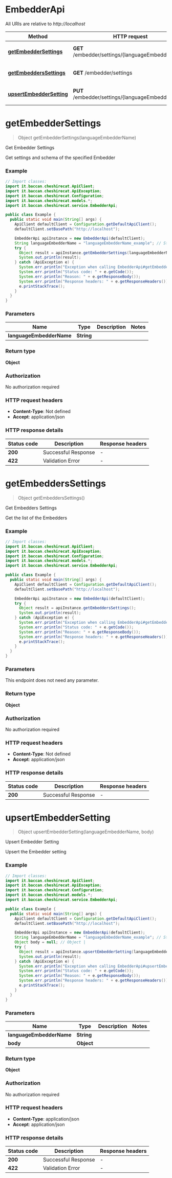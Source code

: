 # EmbedderApi

All URIs are relative to *http://localhost*

| Method | HTTP request | Description |
|------------- | ------------- | -------------|
| [**getEmbedderSettings**](EmbedderApi.md#getEmbedderSettings) | **GET** /embedder/settings/{languageEmbedderName} | Get Embedder Settings |
| [**getEmbeddersSettings**](EmbedderApi.md#getEmbeddersSettings) | **GET** /embedder/settings | Get Embedders Settings |
| [**upsertEmbedderSetting**](EmbedderApi.md#upsertEmbedderSetting) | **PUT** /embedder/settings/{languageEmbedderName} | Upsert Embedder Setting |


<a id="getEmbedderSettings"></a>
# **getEmbedderSettings**
> Object getEmbedderSettings(languageEmbedderName)

Get Embedder Settings

Get settings and schema of the specified Embedder

### Example
```java
// Import classes:
import it.baccan.cheshirecat.ApiClient;
import it.baccan.cheshirecat.ApiException;
import it.baccan.cheshirecat.Configuration;
import it.baccan.cheshirecat.models.*;
import it.baccan.cheshirecat.service.EmbedderApi;

public class Example {
  public static void main(String[] args) {
    ApiClient defaultClient = Configuration.getDefaultApiClient();
    defaultClient.setBasePath("http://localhost");

    EmbedderApi apiInstance = new EmbedderApi(defaultClient);
    String languageEmbedderName = "languageEmbedderName_example"; // String | 
    try {
      Object result = apiInstance.getEmbedderSettings(languageEmbedderName);
      System.out.println(result);
    } catch (ApiException e) {
      System.err.println("Exception when calling EmbedderApi#getEmbedderSettings");
      System.err.println("Status code: " + e.getCode());
      System.err.println("Reason: " + e.getResponseBody());
      System.err.println("Response headers: " + e.getResponseHeaders());
      e.printStackTrace();
    }
  }
}
```

### Parameters

| Name | Type | Description  | Notes |
|------------- | ------------- | ------------- | -------------|
| **languageEmbedderName** | **String**|  | |

### Return type

**Object**

### Authorization

No authorization required

### HTTP request headers

 - **Content-Type**: Not defined
 - **Accept**: application/json

### HTTP response details
| Status code | Description | Response headers |
|-------------|-------------|------------------|
| **200** | Successful Response |  -  |
| **422** | Validation Error |  -  |

<a id="getEmbeddersSettings"></a>
# **getEmbeddersSettings**
> Object getEmbeddersSettings()

Get Embedders Settings

Get the list of the Embedders

### Example
```java
// Import classes:
import it.baccan.cheshirecat.ApiClient;
import it.baccan.cheshirecat.ApiException;
import it.baccan.cheshirecat.Configuration;
import it.baccan.cheshirecat.models.*;
import it.baccan.cheshirecat.service.EmbedderApi;

public class Example {
  public static void main(String[] args) {
    ApiClient defaultClient = Configuration.getDefaultApiClient();
    defaultClient.setBasePath("http://localhost");

    EmbedderApi apiInstance = new EmbedderApi(defaultClient);
    try {
      Object result = apiInstance.getEmbeddersSettings();
      System.out.println(result);
    } catch (ApiException e) {
      System.err.println("Exception when calling EmbedderApi#getEmbeddersSettings");
      System.err.println("Status code: " + e.getCode());
      System.err.println("Reason: " + e.getResponseBody());
      System.err.println("Response headers: " + e.getResponseHeaders());
      e.printStackTrace();
    }
  }
}
```

### Parameters
This endpoint does not need any parameter.

### Return type

**Object**

### Authorization

No authorization required

### HTTP request headers

 - **Content-Type**: Not defined
 - **Accept**: application/json

### HTTP response details
| Status code | Description | Response headers |
|-------------|-------------|------------------|
| **200** | Successful Response |  -  |

<a id="upsertEmbedderSetting"></a>
# **upsertEmbedderSetting**
> Object upsertEmbedderSetting(languageEmbedderName, body)

Upsert Embedder Setting

Upsert the Embedder setting

### Example
```java
// Import classes:
import it.baccan.cheshirecat.ApiClient;
import it.baccan.cheshirecat.ApiException;
import it.baccan.cheshirecat.Configuration;
import it.baccan.cheshirecat.models.*;
import it.baccan.cheshirecat.service.EmbedderApi;

public class Example {
  public static void main(String[] args) {
    ApiClient defaultClient = Configuration.getDefaultApiClient();
    defaultClient.setBasePath("http://localhost");

    EmbedderApi apiInstance = new EmbedderApi(defaultClient);
    String languageEmbedderName = "languageEmbedderName_example"; // String | 
    Object body = null; // Object | 
    try {
      Object result = apiInstance.upsertEmbedderSetting(languageEmbedderName, body);
      System.out.println(result);
    } catch (ApiException e) {
      System.err.println("Exception when calling EmbedderApi#upsertEmbedderSetting");
      System.err.println("Status code: " + e.getCode());
      System.err.println("Reason: " + e.getResponseBody());
      System.err.println("Response headers: " + e.getResponseHeaders());
      e.printStackTrace();
    }
  }
}
```

### Parameters

| Name | Type | Description  | Notes |
|------------- | ------------- | ------------- | -------------|
| **languageEmbedderName** | **String**|  | |
| **body** | **Object**|  | |

### Return type

**Object**

### Authorization

No authorization required

### HTTP request headers

 - **Content-Type**: application/json
 - **Accept**: application/json

### HTTP response details
| Status code | Description | Response headers |
|-------------|-------------|------------------|
| **200** | Successful Response |  -  |
| **422** | Validation Error |  -  |

